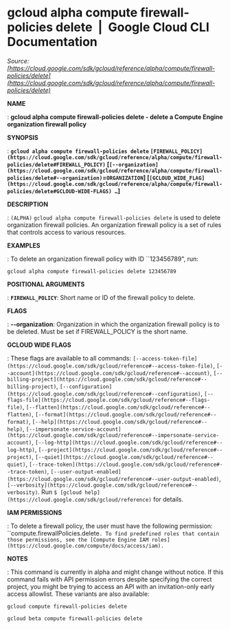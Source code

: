# gcloud alpha compute firewall-policies delete  |  Google Cloud CLI Documentation

*Source: [https://cloud.google.com/sdk/gcloud/reference/alpha/compute/firewall-policies/delete](https://cloud.google.com/sdk/gcloud/reference/alpha/compute/firewall-policies/delete)*

**NAME**

: **gcloud alpha compute firewall-policies delete - delete a Compute Engine organization firewall policy**

**SYNOPSIS**

: **`gcloud alpha compute firewall-policies delete` `[FIREWALL_POLICY](https://cloud.google.com/sdk/gcloud/reference/alpha/compute/firewall-policies/delete#FIREWALL_POLICY)` [`[--organization](https://cloud.google.com/sdk/gcloud/reference/alpha/compute/firewall-policies/delete#--organization)`=`ORGANIZATION`] [`[GCLOUD_WIDE_FLAG](https://cloud.google.com/sdk/gcloud/reference/alpha/compute/firewall-policies/delete#GCLOUD-WIDE-FLAGS) …`]**

**DESCRIPTION**

: `(ALPHA)` `gcloud alpha compute firewall-policies delete`
is used to delete organization firewall policies. An organization firewall
policy is a set of rules that controls access to various resources.

**EXAMPLES**

: To delete an organization firewall policy with ID ``123456789", run:

```
gcloud alpha compute firewall-policies delete 123456789
```

**POSITIONAL ARGUMENTS**

: **`FIREWALL_POLICY`**:
Short name or ID of the firewall policy to delete.

**FLAGS**

: **--organization**:
Organization in which the organization firewall policy is to be deleted. Must be
set if FIREWALL_POLICY is the short name.

**GCLOUD WIDE FLAGS**

: These flags are available to all commands: `[--access-token-file](https://cloud.google.com/sdk/gcloud/reference#--access-token-file)`,
`[--account](https://cloud.google.com/sdk/gcloud/reference#--account)`, `[--billing-project](https://cloud.google.com/sdk/gcloud/reference#--billing-project)`,
`[--configuration](https://cloud.google.com/sdk/gcloud/reference#--configuration)`,
`[--flags-file](https://cloud.google.com/sdk/gcloud/reference#--flags-file)`,
`[--flatten](https://cloud.google.com/sdk/gcloud/reference#--flatten)`, `[--format](https://cloud.google.com/sdk/gcloud/reference#--format)`, `[--help](https://cloud.google.com/sdk/gcloud/reference#--help)`, `[--impersonate-service-account](https://cloud.google.com/sdk/gcloud/reference#--impersonate-service-account)`,
`[--log-http](https://cloud.google.com/sdk/gcloud/reference#--log-http)`,
`[--project](https://cloud.google.com/sdk/gcloud/reference#--project)`, `[--quiet](https://cloud.google.com/sdk/gcloud/reference#--quiet)`, `[--trace-token](https://cloud.google.com/sdk/gcloud/reference#--trace-token)`, `[--user-output-enabled](https://cloud.google.com/sdk/gcloud/reference#--user-output-enabled)`,
`[--verbosity](https://cloud.google.com/sdk/gcloud/reference#--verbosity)`.
Run `$ [gcloud help](https://cloud.google.com/sdk/gcloud/reference)` for details.

**IAM PERMISSIONS**

: To delete a firewall policy, the user must have the following permission:
``compute.firewallPolicies.delete`.
To find predefined roles that contain those permissions, see the [Compute Engine IAM
roles](https://cloud.google.com/compute/docs/access/iam).`

**NOTES**

: This command is currently in alpha and might change without notice. If this
command fails with API permission errors despite specifying the correct project,
you might be trying to access an API with an invitation-only early access
allowlist. These variants are also available:

```
gcloud compute firewall-policies delete
```

```
gcloud beta compute firewall-policies delete
```